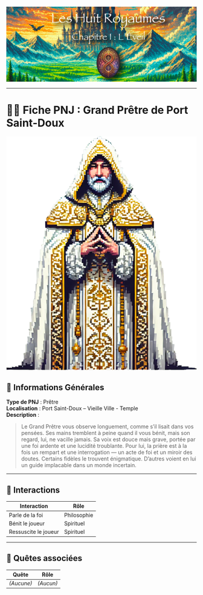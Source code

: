 ![Cover](https://raw.githubusercontent.com/nicolasvauchenet/eightrealms-awakening/refs/heads/main/assets/img/core/cover_documentation.png)

---

# 🧍‍♂️ Fiche PNJ : Grand Prêtre de Port Saint-Doux

![grand-pretre-de-port-saint-doux.png](https://raw.githubusercontent.com/nicolasvauchenet/eightrealms-awakening/refs/heads/main/assets/img/chapter1/npc/grand-pretre-de-port-saint-doux.png)

## 🧾 Informations Générales

**Type de PNJ** : Prêtre  
**Localisation** : Port Saint-Doux – Vieille Ville - Temple  
**Description** :
> Le Grand Prêtre vous observe longuement, comme s’il lisait dans vos pensées. Ses mains tremblent à peine quand il vous
> bénit, mais son regard, lui, ne vacille jamais.
> Sa voix est douce mais grave, portée par une foi ardente et une lucidité troublante. Pour lui, la prière est à la fois
> un rempart et une interrogation — un acte de foi et un miroir des doutes.
> Certains fidèles le trouvent énigmatique. D’autres voient en lui un guide implacable dans un monde incertain.

---

## 💬 Interactions

| Interaction          | Rôle        |
|----------------------|-------------|
| Parle de la foi      | Philosophie |
| Bénit le joueur      | Spirituel   |
| Ressuscite le joueur | Spirituel   |

---

## 📜 Quêtes associées

| Quête      | Rôle      |
|------------|-----------|
| *(Aucune)* | *(Aucun)* |
